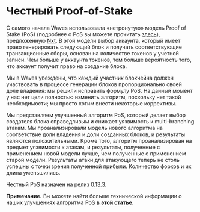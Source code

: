 # Честный Proof-of-Stake

С самого начала Waves использовала «нетронутую» модель Proof of Stake \(PoS\) \(подробнее о PoS вы можете прочитать [здесь](/platform-features/leased-proof-of-stake-lpos)\), предложенную [Nxt](https://nxtwiki.org/wiki/Whitepaper:Nxt).
В этой модели выбор аккаунта, который имеет право генерировать следующий блок и получать соответствующие транзакционные сборы, основан на количестве токенов у учетной записи. Чем больше у аккаунта токенов, тем больше вероятность того, что аккаунт получит право на создание блока.

Мы в Waves убеждены, что каждый участник блокчейна должен участвовать в процессе генерации блоков пропорционально своей доле владения: мы решили исправить формулу PoS. На данный момент у нас нет цели полностью изменить алгоритм, поскольку нет такой необходимости; мы просто хотим внести некоторые коррективы.

Мы представляем улучшенный алгоритм PoS, который делает выбор создателя блока справедливым и снижает уязвимость к multi-branching атакам. Мы проанализировали модель нового алгоритма на соответствие доли владения и доли созданных блоков, и результаты являются положительными. Кроме того, алгоритм проанализирован на предмет уязвимости к атакам, и результаты, полученные с применением новой модели лучше, чем полученные с применением старой модели. Результаты атаки для атакующего теперь не столь успешны с точки зрения полученной прибыли. Количество форков и их длина уменьшились.

Честный PoS назначен на релиз [0.13.3](https://github.com/wavesplatform/Waves/releases).

**Примечание.** Вы можете найти больше технической информации о наших улучшениях алгоритма PoS [**в этой статье**](https://forum.wavesplatform.com/uploads/default/original/1X/b9f220c13f73c3a41dff7f4523c6c4a1fc03ebf6.pdf).
